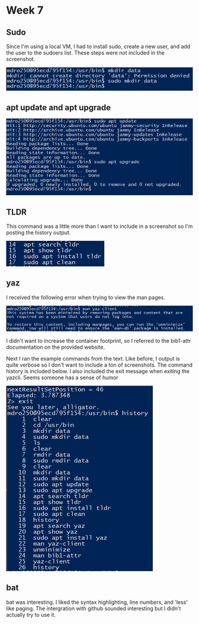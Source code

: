 # Week 7

## Sudo
Since I'm using a local VM, I had to install sudo, create a new user, and add the user 
to the sudoers list. These steps were not included in the screenshot.

![Alt text](/img/sudo.png)


## apt update and apt upgrade
![Alt text](/img/sudo-apt.png)

## TLDR
This command was a little more than I want to include in a screenshot so I'm posting
the history output.

![Alt text](/img/sudo-history.png)

## yaz
I received the following error when trying to view the man pages.

![Alt text](/img/yaz-man.png)

I didn't want to increase the container footprint, so I referred to the bib1-attr 
documentation on the provided website.

Next I ran the example commands from the text. Like before, I output is quite verbose
so I don't want to include a ton of screenshots. The command history is included below.
I also included the exit message when exiting the yazcli. Seems someone has a sense of
humor

![Alt text](/img/yaz-history.png)

## bat
bat was interesting. I liked the syntax highlighting, line numbers, and 'less' like paging.
The intergration with github sounded interesting but I didn't actually try to use it.